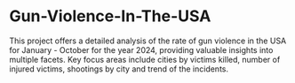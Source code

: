 # Gun-Violence-In-The-USA
This project offers a detailed analysis of the rate of gun violence in the USA for January - October for the year 2024, providing valuable insights into multiple facets. Key focus areas include cities by victims killed, number of injured victims, shootings by city and trend of the incidents. 

